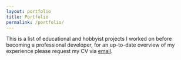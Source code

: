 ```yaml
---
layout: portfolio
title: Portfolio
permalink: /portfolio/
---
```


This is a list of educational and hobbyist projects I worked on before becoming a professional developer, for an up-to-date overview of my experience please request my CV via [email](mailto:{{site.email}}).
